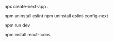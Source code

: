 npx create-next-app .

npm uninstall eslint
npm uninstall eslint-config-next

npm run dev

npm install react-icons

